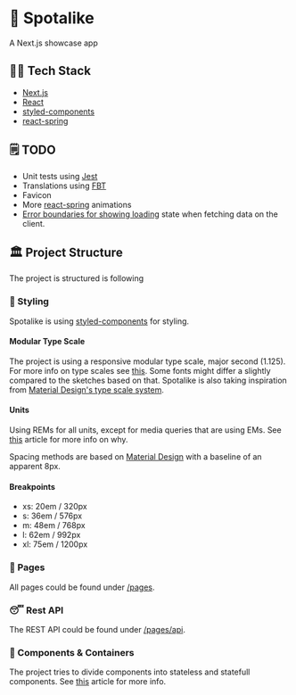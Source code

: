 # 🎵 Spotalike

A Next.js showcase app

## 👨‍💻 Tech Stack

- [Next.js](https://nextjs.org/)
- [React](https://reactjs.org/)
- [styled-components](https://www.styled-components.com/)
- [react-spring](https://www.react-spring.io/)

## 🗒️ TODO

- Unit tests using [Jest](https://jestjs.io/)
- Translations using [FBT](https://facebookincubator.github.io/fbt/)
- Favicon
- More [react-spring](https://www.react-spring.io/) animations
- [Error boundaries for showing loading](https://codeburst.io/using-promises-and-error-boundaries-for-data-loading-within-your-react-redux-app-219f8d3a6d26) state when fetching data on the client.

## 🏛️ Project Structure

The project is structured is following

### 💅 Styling

Spotalike is using [styled-components](https://www.styled-components.com/) for styling.

#### Modular Type Scale

The project is using a responsive modular type scale, major second (1.125). For more info on type scales see [this](https://medium.com/sketch-app-sources/exploring-responsive-type-scales-cf1da541be54). Some fonts might differ a slightly compared to the sketches based on that. Spotalike is also taking inspiration from [Material Design's type scale system](https://material.io/design/typography/the-type-system.html#type-scale).

#### Units

Using REMs for all units, except for media queries that are using EMs. See [this](https://zellwk.com/blog/media-query-units/) article for more info on why.

Spacing methods are based on [Material Design](https://material.io/design/layout/spacing-methods.html) with a baseline of an apparent 8px.

#### Breakpoints

- xs: 20em / 320px
- s: 36em / 576px
- m: 48em / 768px
- l: 62em / 992px
- xl: 75em / 1200px

### 📃 Pages

All pages could be found under [/pages](/pages).

### 😴 Rest API

The REST API could be found under [/pages/api](/pages/api).

### 🚚 Components & Containers

The project tries to divide components into stateless and statefull components. See [this](https://medium.com/@dan_abramov/smart-and-dumb-components-7ca2f9a7c7d0) article for more info.
